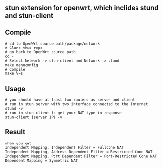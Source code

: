 ## stun extension for openwrt, which inclides stund and stun-client

Compile
---
```
# cd to OpenWrt source path/package/network
# Clone this repo
# go back to OpenWrt source path
cd -
# Select Network -> stun-client and Network -> stund
make menuconfig
# Compile
make V=s
```

Usage
---
```
# you should have at least two routers as server and client
# run in stun server with two interface connected to the Internet
stund -v
# run in stun client to get your NAT type in response
stun-client {server IP} -v
```
Result
---
```
when you get 
Independent Mapping, Independent Filter = Fullcone NAT
Independent Mapping, Address Dependent Filter = Restricted Cone NAT
Independent Mapping, Port Dependent Filter = Port-Restricted Cone NAT
Dependent Mapping = Symmetric NAT
```
